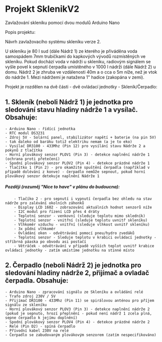 # Projekt SklenikV2
Zavlažování skleníku pomocí dvou modulů Arduino Nano

Popis projektu:

Návrh zavlažovacího systému skleníku verze 2.

U skleníku je 80 l sud (dále Nádrž 1) ze kterého je přiváděna voda samospádem 7mm trubičkami do kapkových vývodů rozmístěných ve skleníku.
Pokud dochází voda v nádrži u skleniku, radiovým signálem se vyšle povel k sepnutí čerpadla umístěného v 1000 l nádrži (dále Nádrž 2) u domu. Nádrž 2 je zhruba ve vzdálenosti 40m a o cca o 5m níže, než je vtok do nádrže 1. Mezi nádržemi je natažena 1" hadice (zakopána v zemi).

Projekt je rozdělen na dvě části - dvě ovládací jednotky - Skleník/Čerpadlo:

## 1. Skleník (neboli Nádrž 1) je jednotka pro sledování stavu hladiny nádrže 1 a vysílač. Obsahuje:
    - Arduino Nano - řídící jednotka
    - RTC modul DS3231
    - Zdroj 5V - Solární panel, stabilizátor napětí + baterie (na pin 5V) - tak daleko od baráku totiž elektriku nemam (a je to eko)
    - Vysílač DR3100 - 433Mhz (Pin 12) pro vysílání stavu Nádrže 2 a pokynů z tlačítka
    - Horní plovákový senzor PLOV1 (Pin 3) - detekce naplnění nádrže 1 (ochrana proti přetečení)
    - Spodní plovákový senzor PLOV2 (Pin 4) - detekce prázdné nádrže 1
    - Tlačítko 1 (Pin 2) - pro okamžité spuštění čerpadla (například v případě dolévání z konve) - čerpadlo nemůže sepnout, pokud horní   plovákový senzor detekuje naplnění Nádrže 1
    
 #####  Později (rozuměj "Nice to have" v plánu do budoucna):
        - Tlačíko 2 - pro sepnutí i vypnutí čerpadla bez ohledu na stav nádrže pro zalévání okolních záhonků
        - Display LCD 1602 - zobrazování aktuálních hodnot senzorů níže
        - I2C modul pro řízení LCD přes 4 dráty
        - Teplotní senzor - venkovní (sleduje teplotu mimo skledník)
        - Teplotní senzor - vnitřní (sleduje teplotu uvnitř skleníku)
        - Vlhkoměr vzduchu - vnitřní (sleduje vlhkost uvnitř skleníku)
        - 3x půdní vlhkoměr
        - Ovládání oken - odvětrávání pomocí pneu/hydro zvedáků
        - Teplotní senzor - Sleduje teplotu v krabici ovládací jednotky - stříbrná páaska po obvodu asi postačí
        - Větráček - odvětrávání v případě vyšších teplot uvnitř krabice ovládací jednotky - zatím umístíme jednotku na stinné místo
    
## 2. Čerpadlo (neboli Nádrž 2) je jednotka pro sledování hladiny nádrže 2, přijímač a ovladač čerpadla. Obsahuje:
    - Arduino Nano - zpracování signálu ze Skleníku a ovládání relé
    - Trafo zdroj 230V / 5V
    - Přijímač DR3100 - 433Mhz (Pin 11) se spirálovou anténou pro příjem signálu ze skleníku
    - Horní plovákový senzor PLOV3 (Pin 3) - detekce naplnění nádrže 2 (pokud je sepnuto, hrozí přeplnění - pokud není nádrž 1 zcela plná, sepne čerpadlo k jejímu doplnění)
    - Spodní plovákový senzor PLOV4 (Pin 4) - detekce prázdné nádrže 2
    - Relé (Pin D2) - spíná čerpadlo
    - Přívodní kabel 230V na relé 
    - Čerpadlo se zabudovaným plovákovým senzorem (zatím nespecifikováno)
